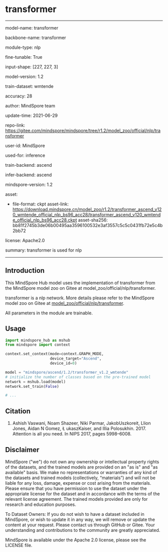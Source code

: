 # transformer

---

model-name: transformer

backbone-name: transformer

module-type: nlp

fine-tunable: True

input-shape: [227, 227, 3]

model-version: 1.2

train-dataset: wmtende

accuracy: 28

author: MindSpore team

update-time: 2021-06-29

repo-link: <https://gitee.com/mindspore/mindspore/tree/r1.2/model_zoo/official/nlp/transformer>

user-id: MindSpore

used-for: inference

train-backend: ascend

infer-backend: ascend

mindspore-version: 1.2

asset:

-
    file-format: ckpt
    asset-link: <https://download.mindspore.cn/model_zoo/r1.2/transformer_ascend_v120_wmtende_official_nlp_bs96_acc28/transformer_ascend_v120_wmtende_official_nlp_bs96_acc28.ckpt>
    asset-sha256: bb81f2745b3de06b00495aa3596100532e3af3557c5c5c0431fb72e5c4b2bb72

license: Apache2.0

summary: transformer is used for nlp

---

## Introduction

This MindSpore Hub model uses the implementation of transformer from the MindSpore model zoo on Gitee at model_zoo/official/nlp/transformer.

transformer is a nlp network. More details please refer to the MindSpore model zoo on Gitee at [model_zoo/official/nlp/transformer](https://gitee.com/mindspore/mindspore/blob/r1.2/model_zoo/official/nlp/transformer/README.md).

All parameters in the module are trainable.

## Usage

```python
import mindspore_hub as mshub
from mindspore import context

context.set_context(mode=context.GRAPH_MODE,
                    device_target="Ascend",
                    device_id=0)

model = "mindspore/ascend/1.2/transformer_v1.2_wmtende"
# initialize the number of classes based on the pre-trained model
network = mshub.load(model)
network.set_train(False)

# ...
```

## Citation

1. Ashish Vaswani, Noam Shazeer, Niki Parmar, JakobUszkoreit, Llion Jones, Aidan N Gomez, Ł ukaszKaiser, and Illia Polosukhin. 2017. Attention is all you need. In NIPS 2017, pages 5998–6008.

## Disclaimer

MindSpore ("we") do not own any ownership or intellectual property rights of the datasets, and the trained models are provided on an "as is" and "as available" basis. We make no representations or warranties of any kind of the datasets and trained models (collectively, “materials”) and will not be liable for any loss, damage, expense or cost arising from the materials. Please ensure that you have permission to use the dataset under the appropriate license for the dataset and in accordance with the terms of the relevant license agreement. The trained models provided are only for research and education purposes.

To Dataset Owners: If you do not wish to have a dataset included in MindSpore, or wish to update it in any way, we will remove or update the content at your request. Please contact us through GitHub or Gitee. Your understanding and contributions to the community are greatly appreciated.

MindSpore is available under the Apache 2.0 license, please see the LICENSE file.
